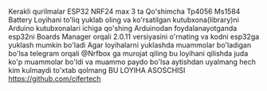 Kerakli qurilmalar 
  ESP32 
  NRF24 max 3 ta
 Qo'shimcha
   Tp4056
   Ms1584
   Battery
Loyihani to'liq yuklab oling va ko'rsatilgan kutubxona(library)ni Arduino kutubxonalari ichiga qo'shing Arduinodan 
foydalanayotganda esp32ni Boards Manager orqali 2.0.11 versiyasini o'rnating va kodni esp32ga yuklash mumkin bo'ladi
Agar loyihalarni yuklashda muammolar bo'ladigan bo'lsa telegram orqali @Nrfbox ga murojat qiling bu loyihani qilishda 
juda ko'p muammolar bo'ldi va muammo paydo bo'lsa aytishdan uyalmang hech kim kulmaydi to'xtab qolmang
BU LOYIHA ASOSCHISI https://github.com/cifertech
